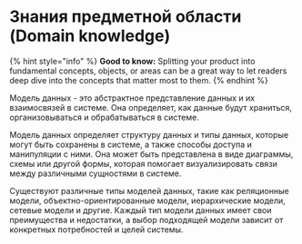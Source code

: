 # Знания предметной области (Domain knowledge)

{% hint style="info" %}
**Good to know:** Splitting your product into fundamental concepts, objects, or areas can be a great way to let readers deep dive into the concepts that matter most to them.
{% endhint %}

Модель данных - это абстрактное представление данных и их взаимосвязей в системе. Она определяет, как данные будут храниться, организовываться и обрабатываться в системе.

Модель данных определяет структуру данных и типы данных, которые могут быть сохранены в системе, а также способы доступа и манипуляции с ними. Она может быть представлена в виде диаграммы, схемы или другой формы, которая помогает визуализировать связи между различными сущностями в системе.

Существуют различные типы моделей данных, такие как реляционные модели, объектно-ориентированные модели, иерархические модели, сетевые модели и другие. Каждый тип модели данных имеет свои преимущества и недостатки, а выбор подходящей модели зависит от конкретных потребностей и целей системы.
